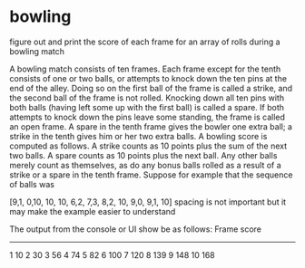 bowling
=======

figure out and print the score of each frame for an array of rolls during a bowling match

A bowling match consists of ten frames. Each frame except for the tenth consists of one or two balls, or attempts to knock down the ten pins at the end of the alley. Doing so on the first ball of the frame is called a strike, and the second ball of the frame is not rolled. Knocking down all ten pins with both balls (having left some up with the first ball) is called a spare. If both attempts to knock down the pins leave some standing, the frame is called an open frame. A spare in the tenth frame gives the bowler one extra ball; a strike in the tenth gives him or her two extra balls. A bowling score is computed as follows. A strike counts as 10 points plus the sum of the next two balls. A spare counts as 10 points plus the next ball. Any other balls merely count as themselves, as do any bonus balls rolled as a result of a strike or a spare in the tenth frame. Suppose for example that the sequence of balls was

[9,1,   0,10,   10,   10,   6,2,   7,3,   8,2,   10,   9,0,   9,1,   10]
spacing is not important but it may make the example easier to understand

The output from the console or UI show be as follows:
Frame   score
-----   ----- 
 1       10 
 2       30 
 3       56 
 4       74 
 5       82 
 6      100 
 7      120 
 8      139 
 9      148 
 10     168
